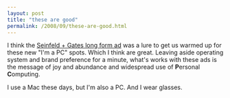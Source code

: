 ```yaml
---
layout: post
title: "these are good"
permalink: /2008/09/these-are-good.html
---
```


I think the [Seinfeld + Gates long form ad](http://www.youtube.com/watch?v=gBWPf1BWtkw) was a lure to get us warmed up for these new "I'm a PC" spots. Which I think are great. Leaving aside operating system and brand preference for a minute, what's works with these ads is the message of joy and abundance and widespread use of **P**ersonal **C**omputing.

I use a Mac these days, but I'm also a PC. And I wear glasses.